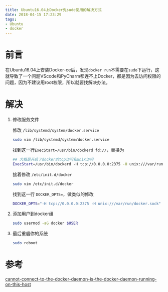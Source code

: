 ```yaml
---
title: Ubuntu16.04上Docker免sudo使用的解决方式
date: 2018-04-15 17:23:29
tags:
- Ubuntu
- docker
---
```


# 前言

在Ubuntu16.04上安装Docker-ce后，发现`docker run`不需要在`sudo`下运行，这就导致了一个问题VScode和PyCharm都连不上Docker，都是因为去访问权限的问题，因为不建议用root权限，所以就要找解决办法。

<!--more-->

# 解决

1. 修改服务文件

    修改 `/lib/systemd/system/docker.service`

    ```sh
    sudo vim /lib/systemd/system/docker.service
    ```

    找到这一行`ExecStart=/usr/bin/dockerd fd://`，替换为

    ```sh
    ## 大概是开启了docker的tcp访问和unix访问
    ExecStart=/usr/bin/dockerd -H tcp://0.0.0.0:2375 -H unix:///var/run/docker.sock
    ```

    接着修改 `/etc/init.d/docker`

    ```sh
    sudo vim /etc/init.d/docker
    ```

    找到这一行 `DOCKER_OPTS=`，做类似的修改

    ```sh
    DOCKER_OPTS="-H tcp://0.0.0.0:2375 -H unix:///var/run/docker.sock"
    ```

1. 添加用户到docker组

    ```sh
    sudo usermod -aG docker $USER
    ```

1. 最后重启你的系统

    ```sh
    sudo reboot
    ```

# 参考

[cannot-connect-to-the-docker-daemon-is-the-docker-daemon-running-on-this-host](https://forums.docker.com/t/cannot-connect-to-the-docker-daemon-is-the-docker-daemon-running-on-this-host/8925/15)
